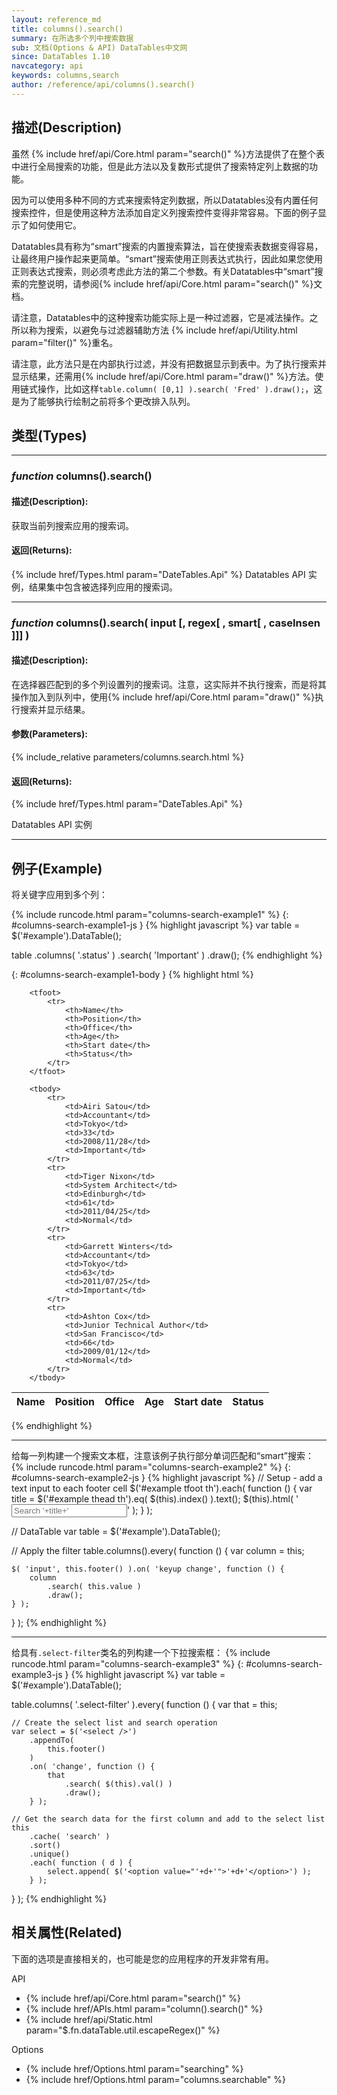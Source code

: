 ```yaml
---
layout: reference_md
title: columns().search()
summary: 在所选多个列中搜索数据
sub: 文档(Options & API) DataTables中文网
since: DataTables 1.10
navcategory: api
keywords: columns,search
author: /reference/api/columns().search()
---
```


## 描述(Description)
虽然 {% include href/api/Core.html param="search()" %}方法提供了在整个表中进行全局搜索的功能，但是此方法以及复数形式提供了搜索特定列上数据的功能。

因为可以使用多种不同的方式来搜索特定列数据，所以Datatables没有内置任何搜索控件，但是使用这种方法添加自定义列搜索控件变得非常容易。下面的例子显示了如何使用它。

Datatables具有称为“smart”搜索的内置搜索算法，旨在使搜索表数据变得容易，让最终用户操作起来更简单。“smart”搜索使用正则表达式执行，因此如果您使用正则表达式搜索，则必须考虑此方法的第二个参数。有关Datatables中“smart”搜索的完整说明，请参阅{% include href/api/Core.html param="search()" %}文档。

请注意，Datatables中的这种搜索功能实际上是一种过滤器，它是减法操作。之所以称为搜索，以避免与过滤器辅助方法 {% include href/api/Utility.html param="filter()" %}重名。


请注意，此方法只是在内部执行过滤，并没有把数据显示到表中。为了执行搜索并显示结果，还需用{% include href/api/Core.html param="draw()" %}方法。使用链式操作，比如这样`table.column( [0,1] ).search( 'Fred' ).draw();`，这是为了能够执行绘制之前将多个更改排入队列。

## 类型(Types)
---
    
### _function_ **columns().search()**   

#### 描述(Description):
获取当前列搜索应用的搜索词。

#### 返回(Returns):
{% include href/Types.html param="DateTables.Api" %}
Datatables API 实例，结果集中包含被选择列应用的搜索词。

--- 

 
### _function_ **columns().search( input [, regex[ , smart[ , caseInsen ]]] )**   

#### 描述(Description):

在选择器匹配到的多个列设置列的搜索词。注意，这实际并不执行搜索，而是将其操作加入到队列中，使用{% include href/api/Core.html param="draw()" %}执行搜索并显示结果。
     
#### 参数(Parameters):
{% include_relative parameters/columns.search.html %}

#### 返回(Returns):
{% include href/Types.html param="DateTables.Api" %}

Datatables API 实例

---
    
## 例子(Example)

将关键字应用到多个列：

{% include runcode.html param="columns-search-example1" %}
{: #columns-search-example1-js }
{% highlight javascript %}
var table = $('#example').DataTable();
 
table
    .columns( '.status' )
    .search( 'Important' )
    .draw();
{% endhighlight %}


{: #columns-search-example1-body }
{% highlight html %}
<table id="example" class="display" cellspacing="0" width="100%">
        <thead>
            <tr>
                <th>Name</th>
                <th>Position</th>
                <th>Office</th>
                <th>Age</th>
                <th>Start date</th>
                <th class="status">Status</th>
            </tr>
        </thead>
 
        <tfoot>
            <tr>
                <th>Name</th>
                <th>Position</th>
                <th>Office</th>
                <th>Age</th>
                <th>Start date</th>
                <th>Status</th>
            </tr>
        </tfoot>
 
        <tbody>
            <tr>
                <td>Airi Satou</td>
                <td>Accountant</td>
                <td>Tokyo</td>
                <td>33</td>
                <td>2008/11/28</td>
                <td>Important</td>
            </tr>
            <tr>
                <td>Tiger Nixon</td>
                <td>System Architect</td>
                <td>Edinburgh</td>
                <td>61</td>
                <td>2011/04/25</td>
                <td>Normal</td>
            </tr>
            <tr>
                <td>Garrett Winters</td>
                <td>Accountant</td>
                <td>Tokyo</td>
                <td>63</td>
                <td>2011/07/25</td>
                <td>Important</td>
            </tr>
            <tr>
                <td>Ashton Cox</td>
                <td>Junior Technical Author</td>
                <td>San Francisco</td>
                <td>66</td>
                <td>2009/01/12</td>
                <td>Normal</td>
            </tr>
        </tbody>
</table>
{% endhighlight %}

---


给每一列构建一个搜索文本框，注意该例子执行部分单词匹配和“smart”搜索：
{% include runcode.html param="columns-search-example2" %}
{: #columns-search-example2-js }
{% highlight javascript %}
// Setup - add a text input to each footer cell
$('#example tfoot th').each( function () {
    var title = $('#example thead th').eq( $(this).index() ).text();
    $(this).html( '<input type="text" placeholder="Search '+title+'" />' );
} );
 
// DataTable
var table = $('#example').DataTable();
 
// Apply the filter
table.columns().every( function () {
    var column = this;
 
    $( 'input', this.footer() ).on( 'keyup change', function () {
        column
            .search( this.value )
            .draw();
    } );
} );
{% endhighlight %}


---


给具有`.select-filter`类名的列构建一个下拉搜索框：
{% include runcode.html param="columns-search-example3" %}
{: #columns-search-example3-js }
{% highlight javascript %}
var table = $('#example').DataTable();
 
table.columns( '.select-filter' ).every( function () {
    var that = this;
 
    // Create the select list and search operation
    var select = $('<select />')
        .appendTo(
            this.footer()
        )
        .on( 'change', function () {
            that
                .search( $(this).val() )
                .draw();
        } );
 
    // Get the search data for the first column and add to the select list
    this
        .cache( 'search' )
        .sort()
        .unique()
        .each( function ( d ) {
            select.append( $('<option value="'+d+'">'+d+'</option>') );
        } );
} );
{% endhighlight %}



## 相关属性(Related)
下面的选项是直接相关的，也可能是您的应用程序的开发非常有用。

API

- {% include href/api/Core.html param="search()" %}
- {% include href/APIs.html param="column().search()" %}
- {% include href/api/Static.html param="$.fn.dataTable.util.escapeRegex()" %}


Options

- {% include href/Options.html param="searching" %}
- {% include href/Options.html param="columns.searchable" %}
